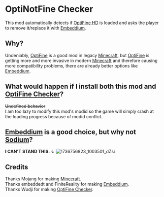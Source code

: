 # OptiNotFine Checker
This mod automatically detects if [OptiFine HD](https://www.optifine.net/) is loaded and asks the player to remove it/replace it with [Embeddium](https://www.curseforge.com/minecraft/mc-mods/embeddium).
## Why?
Undeniably, [OptiFine](https://www.optifine.net/) is a good mod in legacy [Minecraft](https://www.minecraft.net/), but [OptiFine](https://www.optifine.net/) is getting more and more invasive in modern [Minecraft](https://www.minecraft.net/) and therefore causing more compatibility problems, there are already better options like [Embeddium](https://www.curseforge.com/minecraft/mc-mods/embeddium).
## What would happen if I install both this mod and [OptiFine Checker](https://github.com/Wudji/OptiFine-Checker)?
~~Undefined behavior~~  
I am too lazy to modify this mod's modid so the game will simply crash at the loading progress because of modid conflict.
## [Embeddium](https://www.curseforge.com/minecraft/mc-mods/embeddium) is a good choice, but why not [Sodium](https://www.curseforge.com/minecraft/mc-mods/sodium)?
**I CAN'T STAND THIS.** ↓
![1736756823_1003501_dZsi](https://github.com/user-attachments/assets/e87d550e-aed4-4906-9b91-3bdd875418e2)
## Credits
Thanks Mojang for making [Minecraft](https://www.minecraft.net/).  
Thanks embeddedt and FiniteReality for making [Embeddium](https://www.curseforge.com/minecraft/mc-mods/embeddium).  
Thanks Wudji for making [OptiFine Checker](https://github.com/Wudji/OptiFine-Checker).  
